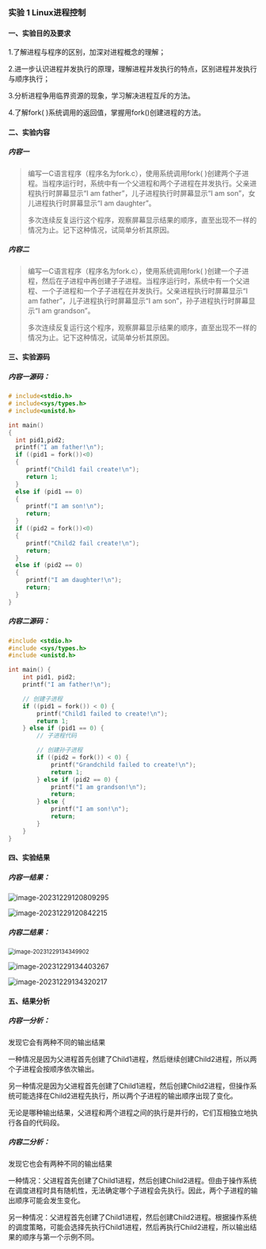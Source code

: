 ### 实验 1 Linux进程控制



#### 一、实验目的及要求

 1.了解进程与程序的区别，加深对进程概念的理解；

2.进一步认识进程并发执行的原理，理解进程并发执行的特点，区别进程并发执行与顺序执行；

3.分析进程争用临界资源的现象，学习解决进程互斥的方法。

4.了解fork( )系统调用的返回值，掌握用fork()创建进程的方法。



#### 二、实验内容

##### 内容一

> 编写一C语言程序（程序名为fork.c），使用系统调用fork( )创建两个子进程。当程序运行时，系统中有一个父进程和两个子进程在并发执行。父亲进程执行时屏幕显示“I am father”，儿子进程执行时屏幕显示“I am son”，女儿进程执行时屏幕显示“I am daughter”。
>
> 多次连续反复运行这个程序，观察屏幕显示结果的顺序，直至出现不一样的情况为止。记下这种情况，试简单分析其原因。

##### 内容二

> 编写一C语言程序（程序名为fork.c），使用系统调用fork( )创建一个子进程，然后在子进程中再创建子子进程。当程序运行时，系统中有一个父进程、一个子进程和一个子子进程在并发执行。父亲进程执行时屏幕显示“I am father”，儿子进程执行时屏幕显示“I am son”，孙子进程执行时屏幕显示“I am grandson”。
>
> 多次连续反复运行这个程序，观察屏幕显示结果的顺序，直至出现不一样的情况为止。记下这种情况，试简单分析其原因。



#### 三、实验源码

##### 内容一源码：

```c
# include<stdio.h>
# include<sys/types.h>
# include<unistd.h>

int main()
{
  int pid1,pid2;
  printf("I am father!\n");
  if ((pid1 = fork())<0)
  {
     printf("Child1 fail create!\n");
     return 1;
  }
  else if (pid1 == 0)
  {
     printf("I am son!\n");
     return;
  }
  if ((pid2 = fork())<0)
  {
     printf("Child2 fail create!\n");
     return;
  }
  else if (pid2 == 0)
  {
     printf("I am daughter!\n");
     return;
  }
}

```

##### 内容二源码：

```c
#include <stdio.h>
#include <sys/types.h>
#include <unistd.h>

int main() {
    int pid1, pid2;
    printf("I am father!\n");

    // 创建子进程
    if ((pid1 = fork()) < 0) {
        printf("Child1 failed to create!\n");
        return 1;
    } else if (pid1 == 0) {
        // 子进程代码

        // 创建孙子进程
        if ((pid2 = fork()) < 0) {
            printf("Grandchild failed to create!\n");
            return 1;
        } else if (pid2 == 0) {
            printf("I am grandson!\n");
            return;
        } else {
            printf("I am son!\n");
            return;
        }
    }
}
```



#### 四、实验结果

##### 内容一结果：

![image-20231229120809295](C:\Users\XIMI\AppData\Roaming\Typora\typora-user-images\image-20231229120809295.png)

![image-20231229120842215](C:\Users\XIMI\AppData\Roaming\Typora\typora-user-images\image-20231229120842215.png)

##### 内容二结果：

<img src="C:\Users\XIMI\AppData\Roaming\Typora\typora-user-images\image-20231229134349902.png" alt="image-20231229134349902" style="zoom:80%;" />

![image-20231229134403267](C:\Users\XIMI\AppData\Roaming\Typora\typora-user-images\image-20231229134403267.png)

![image-20231229134320217](C:\Users\XIMI\AppData\Roaming\Typora\typora-user-images\image-20231229134320217.png)



#### 五、结果分析

##### 内容一分析：

发现它会有两种不同的输出结果

一种情况是因为父进程首先创建了Child1进程，然后继续创建Child2进程，所以两个子进程会按顺序依次输出。

另一种情况是因为父进程首先创建了Child1进程，然后创建Child2进程，但操作系统可能选择在Child2进程先执行，所以两个子进程的输出顺序出现了变化。

无论是哪种输出结果，父进程和两个进程之间的执行是并行的，它们互相独立地执行各自的代码段。

##### 内容二分析：

发现它也会有两种不同的输出结果

一种情况：父进程首先创建了Child1进程，然后创建Child2进程。但由于操作系统在调度进程时具有随机性，无法确定哪个子进程会先执行。因此，两个子进程的输出顺序可能会发生变化。

另一种情况：父进程首先创建了Child1进程，然后创建Child2进程。根据操作系统的调度策略，可能会选择先执行Child1进程，然后再执行Child2进程，所以输出结果的顺序与第一个示例不同。

